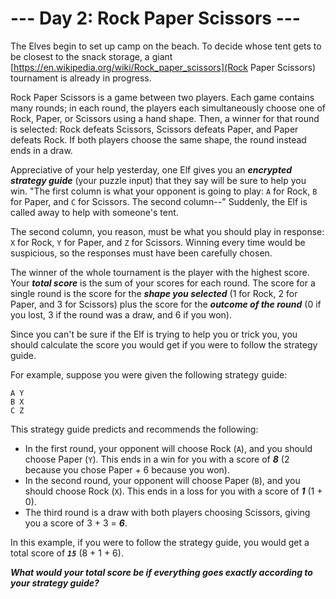 # --- Day 2: Rock Paper Scissors ---

The Elves begin to set up camp on the beach. To decide whose tent gets to be closest to the snack storage, a giant [https://en.wikipedia.org/wiki/Rock_paper_scissors](Rock Paper Scissors) tournament is already in progress.


Rock Paper Scissors is a game between two players. Each game contains many rounds; in each round, the players each simultaneously choose one of Rock, Paper, or Scissors using a hand shape. Then, a winner for that round is selected: Rock defeats Scissors, Scissors defeats Paper, and Paper defeats Rock. If both players choose the same shape, the round instead ends in a draw.


Appreciative of your help yesterday, one Elf gives you an <em><b>encrypted strategy guide</b></em> (your puzzle input) that they say will be sure to help you win. "The first column is what your opponent is going to play: <code>A</code> for Rock, <code>B</code> for Paper, and <code>C</code> for Scissors. The second column--" Suddenly, the Elf is called away to help with someone's tent.


The second column, <span title="Why do you keep guessing?!">you reason</span>, must be what you should play in response: <code>X</code> for Rock, <code>Y</code> for Paper, and <code>Z</code> for Scissors. Winning every time would be suspicious, so the responses must have been carefully chosen.


The winner of the whole tournament is the player with the highest score. Your <em><b>total score</b></em> is the sum of your scores for each round. The score for a single round is the score for the <em><b>shape you selected</b></em> (1 for Rock, 2 for Paper, and 3 for Scissors) plus the score for the <em><b>outcome of the round</b></em> (0 if you lost, 3 if the round was a draw, and 6 if you won).


Since you can't be sure if the Elf is trying to help you or trick you, you should calculate the score you would get if you were to follow the strategy guide.


For example, suppose you were given the following strategy guide:


<pre><code>A Y
B X
C Z
</code></pre>
This strategy guide predicts and recommends the following:


<ul>
<li>In the first round, your opponent will choose Rock (<code>A</code>), and you should choose Paper (<code>Y</code>). This ends in a win for you with a score of <em><b>8</b></em> (2 because you chose Paper + 6 because you won).</li>
<li>In the second round, your opponent will choose Paper (<code>B</code>), and you should choose Rock (<code>X</code>). This ends in a loss for you with a score of <em><b>1</b></em> (1 + 0).</li>
<li>The third round is a draw with both players choosing Scissors, giving you a score of 3 + 3 = <em><b>6</b></em>.</li>
</ul>
In this example, if you were to follow the strategy guide, you would get a total score of <code><em><b>15</b></em></code> (8 + 1 + 6).


<em><b>What would your total score be if everything goes exactly according to your strategy guide?</b></em>


